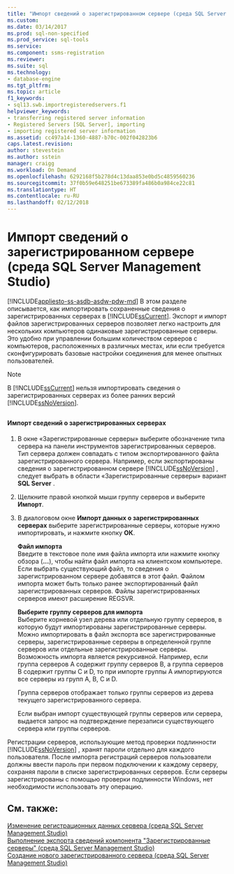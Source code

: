 ```yaml
---
title: "Импорт сведений о зарегистрированном сервере (среда SQL Server Management Studio) | Документация Майкрософт"
ms.custom: 
ms.date: 03/14/2017
ms.prod: sql-non-specified
ms.prod_service: sql-tools
ms.service: 
ms.component: ssms-registration
ms.reviewer: 
ms.suite: sql
ms.technology:
- database-engine
ms.tgt_pltfrm: 
ms.topic: article
f1_keywords:
- sql13.swb.importregisteredservers.f1
helpviewer_keywords:
- transferring registered server information
- Registered Servers [SQL Server], importing
- importing registered server information
ms.assetid: cc497a14-1360-4887-b70c-002f042823b6
caps.latest.revision: 
author: stevestein
ms.author: sstein
manager: craigg
ms.workload: On Demand
ms.openlocfilehash: 6292168f5b278d4c13daa853e0bd5c4859560236
ms.sourcegitcommit: 37f0b59e648251be673389fa486b0a984ce22c81
ms.translationtype: HT
ms.contentlocale: ru-RU
ms.lasthandoff: 02/12/2018
---
```

# <a name="import-registered-server-information-sql-server-management-studio"></a>Импорт сведений о зарегистрированном сервере (среда SQL Server Management Studio)
[!INCLUDE[appliesto-ss-asdb-asdw-pdw-md](../../includes/appliesto-ss-asdb-asdw-pdw-md.md)]
В этом разделе описывается, как импортировать сохраненные сведения о зарегистрированных серверах в [!INCLUDE[ssCurrent](../../includes/sscurrent-md.md)]. Экспорт и импорт файлов зарегистрированных серверов позволяет легко настроить для нескольких компьютеров одинаковые зарегистрированные серверы. Это удобно при управлении большим количеством серверов с компьютеров, расположенных в различных местах, или если требуется сконфигурировать базовые настройки соединения для менее опытных пользователей.  
  
> [!NOTE]  
>  В [!INCLUDE[ssCurrent](../../includes/sscurrent-md.md)] нельзя импортировать сведения о зарегистрированных серверах из более ранних версий [!INCLUDE[ssNoVersion](../../includes/ssnoversion-md.md)].  
  
##  <a name="SSMSProcedure"></a>  
  
#### <a name="to-import-registered-server-information"></a>Импорт сведений о зарегистрированных серверах  
  
1.  В окне «Зарегистрированные серверы» выберите обозначение типа сервера на панели инструментов зарегистрированных серверов. Тип сервера должен совпадать с типом экспортированного файла зарегистрированного сервера. Например, если экспортированы сведения о зарегистрированном сервере [!INCLUDE[ssNoVersion](../../includes/ssnoversion-md.md)] , следует выбрать в области «Зарегистрированные серверы» вариант **SQL Server** .  
  
2.  Щелкните правой кнопкой мыши группу серверов и выберите **Импорт**.  
  
3.  В диалоговом окне **Импорт данных о зарегистрированных серверах** выберите зарегистрированные серверы, которые нужно импортировать, и нажмите кнопку **ОК**.  
  
     **Файл импорта**  
     Введите в текстовое поле имя файла импорта или нажмите кнопку обзора (**...**), чтобы найти файл импорта на клиентском компьютере. Если выбрать существующий файл, то сведения о зарегистрированном сервере добавятся в этот файл. Файлом импорта может быть только ранее экспортированный файл зарегистрированных серверов. Файлы зарегистрированных серверов имеют расширение REGSVR.  
  
     **Выберите группу серверов для импорта**  
     Выберите корневой узел дерева или отдельную группу серверов, в которую будут импортированы зарегистрированные серверы. Можно импортировать в файл экспорта все зарегистрированные серверы, зарегистрированные серверы в определенной группе серверов или отдельные зарегистрированные серверы. Возможность импорта является рекурсивной. Например, если группа серверов А содержит группу серверов В, а группа серверов В содержит группы C и D, то при импорте группы А импортируются все серверы из групп А, В, С и D.  
  
     Группа серверов отображает только группы серверов из дерева текущего зарегистрированного сервера.  
  
     Если выбран импорт существующей группы серверов или сервера, выдается запрос на подтверждение перезаписи существующего сервера или группы серверов.  
  
 Регистрации серверов, использующие метод проверки подлинности [!INCLUDE[ssNoVersion](../../includes/ssnoversion-md.md)] , хранят пароли отдельно для каждого пользователя. После импорта регистраций серверов пользователи должны ввести пароль при первом подключении к каждому серверу, сохраняя пароли в списке зарегистрированных серверов. Если серверы зарегистрированы с помощью проверки подлинности Windows, нет необходимости использовать эту операцию.  
  
## <a name="see-also"></a>См. также:  
 [Изменение регистрационных данных сервера (среда SQL Server Management Studio)](../../tools/sql-server-management-studio/change-a-server-s-registration-sql-server-management-studio.md)   
 [Выполнение экспорта сведений компонента "Зарегистрированные серверы" (среда SQL Server Management Studio)](../../tools/sql-server-management-studio/export-registered-server-information-sql-server-management-studio.md)   
 [Создание нового зарегистрированного сервера (среда SQL Server Management Studio)](../../tools/sql-server-management-studio/create-a-new-registered-server-sql-server-management-studio.md)  
  
  
